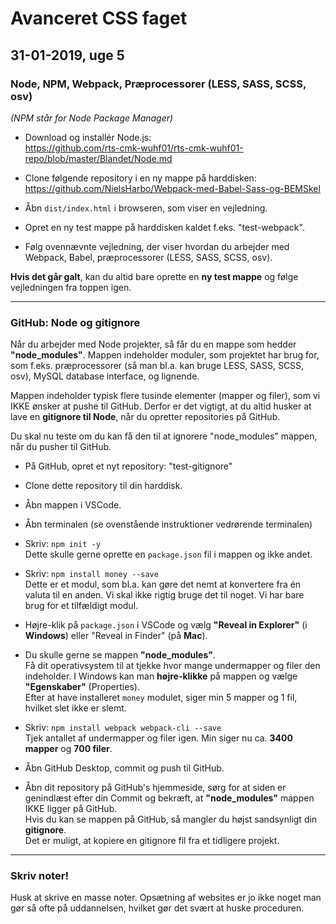 # Avanceret CSS faget

## 31-01-2019, uge 5

### **Node, NPM, Webpack, Præprocessorer (LESS, SASS, SCSS, osv)**

*(NPM står for Node Package Manager)*

* Download og installér Node.js:<br>
https://github.com/rts-cmk-wuhf01/rts-cmk-wuhf01-repo/blob/master/Blandet/Node.md

* Clone følgende repository i en ny mappe på harddisken:
https://github.com/NielsHarbo/Webpack-med-Babel-Sass-og-BEMSkel

* Åbn `dist/index.html` i browseren, som viser en vejledning.

* Opret en ny test mappe på harddisken kaldet f.eks. "test-webpack".

* Følg ovennævnte vejledning, der viser hvordan du arbejder med Webpack, Babel, præprocessorer (LESS, SASS, SCSS, osv).

**Hvis det går galt**, kan du altid bare oprette en **ny test mappe** og følge vejledningen fra toppen igen.



---



### **GitHub: Node og gitignore**

Når du arbejder med Node projekter, så får du en mappe som hedder **"node_modules"**. Mappen indeholder moduler, som projektet har brug for, som f.eks. præprocessorer (så man bl.a. kan bruge LESS, SASS, SCSS, osv), MySQL database interface, og lignende.

Mappen indeholder typisk flere tusinde elementer (mapper og filer), som vi IKKE ønsker at pushe til GitHub. Derfor er det vigtigt, at du altid husker at lave en **gitignore til Node**, når du opretter repositories på GitHub.

Du skal nu teste om du kan få den til at ignorere "node_modules" mappen, når du pusher til GitHub.

* På GitHub, opret et nyt repository: "test-gitignore"

* Clone dette repository til din harddisk.

* Åbn mappen i VSCode.

* Åbn terminalen (se ovenstående instruktioner vedrørende terminalen)

* Skriv: `npm init -y`<br>
Dette skulle gerne oprette en `package.json` fil i mappen og ikke andet.

* Skriv: `npm install money --save`<br>
Dette er et modul, som bl.a. kan gøre det nemt at konvertere fra én valuta til en anden. Vi skal ikke rigtig bruge det til noget. Vi har bare brug for et tilfældigt modul.

* Højre-klik på `package.json` i VSCode og vælg **"Reveal in Explorer"** (i **Windows**) eller "Reveal in Finder" (på **Mac**).

* Du skulle gerne se mappen **"node_modules"**.<br>
Få dit operativsystem til at tjekke hvor mange undermapper og filer den indeholder. I Windows kan man **højre-klikke** på mappen og vælge **"Egenskaber"** (Properties).<br>
Efter at have installeret `money` modulet, siger min 5 mapper og 1 fil, hvilket slet ikke er slemt.

* Skriv: `npm install webpack webpack-cli --save`<br>
Tjek antallet af undermapper og filer igen. Min siger nu ca. **3400 mapper** og **700 filer**.

* Åbn GitHub Desktop, commit og push til GitHub.

* Åbn dit repository på GitHub's hjemmeside, sørg for at siden er genindlæst efter din Commit og bekræft, at **"node_modules"** mappen IKKE ligger på GitHub. <br>Hvis du kan se mappen på GitHub, så mangler du højst sandsynligt din **gitignore**.<br>
Det er muligt, at kopiere en gitignore fil fra et tidligere projekt.




---



### **Skriv noter!**

Husk at skrive en masse noter. Opsætning af websites er jo ikke noget man gør så ofte på uddannelsen, hvilket gør det svært at huske proceduren.